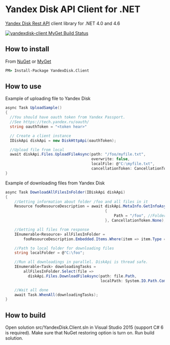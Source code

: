 # Yandex Disk API Client for .NET

[Yandex Disk Rest API](https://tech.yandex.ru/disk/rest/) client library for .NET 4.0 and 4.6

[![yandexdisk-client MyGet Build Status](https://www.myget.org/BuildSource/Badge/yandexdisk-client?identifier=8a8dfc85-9089-404c-a42e-93dabef1cb25)](https://www.myget.org/)

## How to install

From [NuGet](https://www.nuget.org/packages/YandexDisk.Client/) or
[MyGet](https://www.myget.org/feed/yandexdisk-client)
```cmd
PM> Install-Package YandexDisk.Client
```


## How to use

Example of uploading file to Yandex Disk

```C#
async Task UploadSample()
{
  //You should have oauth token from Yandex Passport.
  //See https://tech.yandex.ru/oauth/
  string oauthToken = "<token hear>"

  // Create a client instance
  IDiskApi diskApi = new DiskHttpApi(oauthToken);

  //Upload file from local
  await diskApi.Files.UploadFileAsync(path: "/foo/myfile.txt",
                                      overwrite: false,
                                      localFile: @"C:\myfile.txt",
                                      cancellationToken: CancellationToken.None);
}
```


Example of downloading files from Yandex Disk

```C#
async Task DownloadAllFilesInFolder(IDiskApi diskApi)
{
    //Getting information about folder /foo and all files in it
    Resource fooResourceDescription = await diskApi.MetaInfo.GetInfoAsync(new ResourceRequest
                                            {
                                                Path = "/foo", //Folder on Yandex Disk
                                            }, CancellationToken.None);

    //Getting all files from response
    IEnumerable<Resource> allFilesInFolder =
        fooResourceDescription.Embedded.Items.Where(item => item.Type == ResourceType.File);

    //Path to local folder for downloading files
    string localFolder = @"C:\foo";

    //Run all downloadings in parallel. DiskApi is thread safe.
    IEnumerable<Task> downloadingTasks =
        allFilesInFolder.Select(file =>
          diskApi.Files.DownloadFileAsync(path: file.Path,
                                          localPath: System.IO.Path.Combine(localFolder, file.Name)));

    //Wait all done
    await Task.WhenAll(downloadingTasks);
}
```

## How to build
Open solution src/YandexDisk.Client.sln in Visual Studio 2015 (support C# 6 is required). Make sure that NuGet restoring option is turn on. Run build solution.
